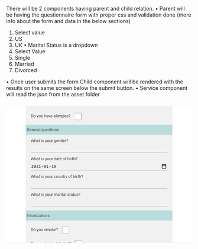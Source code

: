 There will be 2 components having parent and child relation.
•	Parent will be having the questionnaire form with proper css and validation done
(more info about the form and data in the below sections)
1.	Select value
2.	US
3.	UK
•	Marital Status is a dropdown 
1.	Select Value
2.	Single
3.	Married
4.	Divorced

•	Once user submits the form Child component will be rendered with the results on the same screen below the submit button.
•	Service component will read the json from the asset folder

<h3 align="center"><img src="./src/assets/Capture.JPG" alt="Ocras_logo"/></h3>



